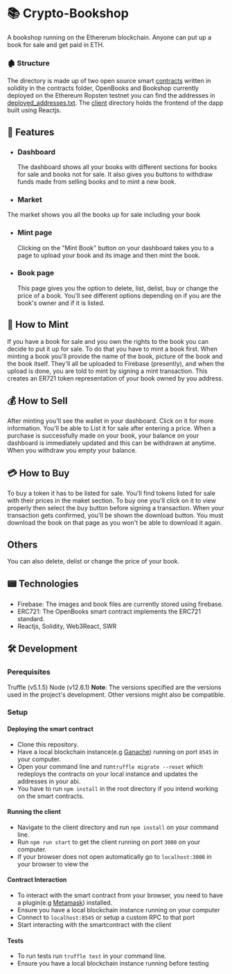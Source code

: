 #  📚 Crypto-Bookshop
A bookshop running on the Ethererum blockchain. Anyone can put up a book for sale and get paid in ETH.

### 🏚 Structure
The directory is made up of two open source smart [contracts](https://github.com/nonseodion/Crypto-Bookshop/tree/master/contracts) written in solidity in the contracts folder, OpenBooks and Bookshop currently deployed on the Ethereum Ropsten testnet you can find the addresses in [deployed_addresses.txt](https://github.com/nonseodion/Crypto-Bookshop/blob/master/deployed_addresses.txt). 
The [client](https://github.com/nonseodion/Crypto-Bookshop/tree/master/client) directory holds the frontend of the dapp built using Reactjs.

##  🎉 Features
- ### Dashboard
  The dashboard shows all your books with different sections for books for sale and books not for sale. It also gives you buttons to withdraw funds made from selling books and to mint a new book.

- ### Market
 The market shows you all the books up for sale including your book
 
- ### Mint page
  Clicking on the "Mint Book" button on your dashboard takes you to a page to upload your book and its image and then mint the book.
  
- ### Book page
  This page gives you the option to delete, list, delist, buy or change the price of a book. You'll see different options depending on if you are the book's owner and if it is listed.
 

## 🔖 How to Mint
If you have a book for sale and you own the rights to the book you can decide to put it up for sale. To do that you have to mint a book first. When minting a book you'll provide the name of the book, picture of the book and the book itself. They'll all be uploaded to Firebase (presently), and when the upload is done, you are told to mint by signing a mint transaction. This creates an ER721 token representation of your book owned by you address.

## 💰 How to Sell
After minting you'll see the wallet in your dashboard. Click on it for more information. You'll be able to List it for sale after entering a price. When a purchase is successfully made on your book, your balance on your dashboard is immediately updated and this can be withdrawn at anytime. When you withdraw you empty your balance.

## 💳 How to Buy
To buy a token it has to be listed for sale. You'll find tokens listed for sale with their prices in the maket section. To buy one you'll click on it to view properly then select the buy button before signing a transaction. When your transaction gets confirmed, you'll be shown the download button. You must download the book on that page as you won't be able to download it again.

## Others
You can also delete, delist or change the price of your book.

## 📟 Technologies
- Firebase: The images and book files are currently stored using firebase.
- ERC721: The OpenBooks smart contract implements the ERC721 standard.
- Reactjs, Solidity, Web3React, SWR


## 🛠 Development
### Perequisites
Truffle (v5.1.5)
Node (v12.6.1)
**Note**: The versions specified are the versions used in the project's development. Other versions might also be compatible.

### Setup
#### Deploying the smart contract
- Clone this repository.
- Have a local blockchain instance(e.g [Ganache](https://www.trufflesuite.com/ganache)) running on port `8545` in your computer.
- Open your command line and run`truffle migrate --reset` which redeploys the contracts on your local instance and updates the addresses in your abi. 
- You have to run `npm install` in the root directory if you intend working on the smart contracts.

#### Running the client
- Navigate to the client directory and run `npm install` on your command line.
- Run `npm run start` to get the client running on port `3000` on your computer.
- If your browser does not open automatically go to `localhost:3000` in your browser to view the

#### Contract Interaction
- To interact with the smart contract from your browser, you need to have a plugin(e.g [Metamask](https://metamask.io/)) installed.
- Ensure you have a local blockchain instance running on your computer 
- Connect to `localhost:8545` or setup a custom RPC to that port
- Start interacting with the smartcontract with the client

#### Tests
- To run tests run `truffle test` in your command line.
- Ensure you have a local blockchain instance running before testing





